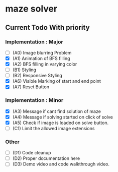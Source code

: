 # maze solver

## Current Todo With priority

### Implementation : Major
- [ ] (A0) Image blurring Problem
- [x] (A1) Animation of BFS filling
- [x] (A2) BFS filling in varying color
- [ ] (B1) Styling
- [ ] (B2) Responsive Styling
- [x] (A6) Visible Marking of start and end point
- [x] (A7) Reset Button

### Implementation : Minor

- [x] (A3) Message if cant find solution of maze
- [x] (A4) Message if solving started on click of solve
- [x] (A5) Check if image is loaded on solve button.
- [ ] (C1) Limit the allowed image extensions
 
### Other

- [ ] (D1) Code cleanup
- [ ] (D2) Proper documentation here
- [ ] (D3) Demo video and code walkthrough video.
